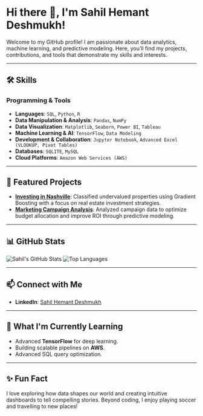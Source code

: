 # Hi there 👋, I'm Sahil Hemant Deshmukh!

Welcome to my GitHub profile! I am passionate about data analytics, machine learning, and predictive modeling. Here, you’ll find my projects, contributions, and tools that demonstrate my skills and interests.

---

## 🛠 Skills
### Programming & Tools
- **Languages**: `SQL`, `Python`, `R`
- **Data Manipulation & Analysis**: `Pandas`, `NumPy`
- **Data Visualization**: `Matplotlib`, `Seaborn`, `Power BI`, `Tableau`
- **Machine Learning & AI**: `TensorFlow`, `Data Modeling`
- **Development & Collaboration**: `Jupyter Notebook`, `Advanced Excel (VLOOKUP, Pivot Tables)`
- **Databases**: `SQLITE`, `MySQL`
- **Cloud Platforms**: `Amazon Web Services (AWS)`

---

## 🌟 Featured Projects
- [**Investing in Nashville**](https://github.com/SahilDeshmukh1/investing-in-nashville-prediction): Classified undervalued properties using Gradient Boosting with a focus on real estate investment strategies.
- [**Marketing Campaign Analysis**](https://github.com/SahilDeshmukh1/marketing-campaign-analysis): Analyzed campaign data to optimize budget allocation and improve ROI through predictive modeling.

---

## 📊 GitHub Stats
![Sahil's GitHub Stats](https://github-readme-stats.vercel.app/api?username=SahilDeshmukh1&show_icons=true&theme=radical)
![Top Languages](https://github-readme-stats.vercel.app/api/top-langs/?username=SahilDeshmukh1&layout=compact&theme=radical)

---

## 📫 Connect with Me
- **LinkedIn**: [Sahil Hemant Deshmukh](www.linkedin.com/in/sahildeshmukh10)


---

## 🚀 What I'm Currently Learning
- Advanced **TensorFlow** for deep learning.
- Building scalable pipelines on **AWS**.
- Advanced SQL query optimization.

---

## ✨ Fun Fact
I love exploring how data shapes our world and creating intuitive dashboards to tell compelling stories. Beyond coding, I enjoy playing soccer and travelling to new places!
